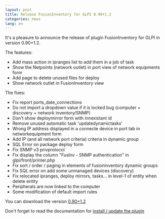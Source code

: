 ```yaml
---
layout: post
title: Release FusionInventory for GLPI 0.90+1.2
categories: news
lang: en
---
```


It's a pleasure to announce the release of plugin FusionInventory for GLPI in version 0.90+1.2.

The features:

* Add mass action in ipranges list to add them in a job of task
* Show the Netpoints (network outlet) in port view of network equipments form
* Add page to delete unused files for deploy
* Show network outlet in FusionInventory view


The fixes:

* Fix report ports_date_connections
* Do not import a dropdown value if it is locked bug (computer + discovery + network inventory/SNMP)
* Don't show deploymirror form with innexistant id
* Remove unused automatic task 'updatedynamictasks'
* Wrong IP address displayed in a connecte device in port tab in networkequipment form
* Add IP (and all network port criteria) criteria in dynamic group
* SQL Error on package deploy form
* Fix SNMP v3 privprotocol
* Fix display the column "FusInv - SNMP authentication" in glpi/front/printer.php
* Fix sort / order / paging in elements of fusioninventory dynamic groups
* Fix SQL error on add some unmanaged devices (discovery)
* Fix relocated ipranges, deploy mirrors, tasks... in level-1 of entity when delete entity
* Peripherals are now linked to the computer
* Some modification of default import rules


You can download the version [0.90+1.2](https://github.com/fusioninventory/fusioninventory-for-glpi/releases/tag/glpi090%2B1.2)

Don't forget to read the documentation for [install / update the plugin](https://documentation.fusioninventory.org/%20FusionInventory_for_GLPI/%20%20Installation%20%26%20update/1.installation/)



